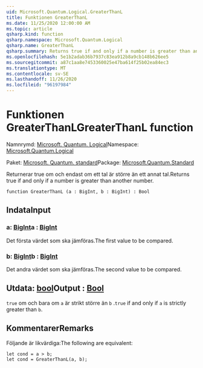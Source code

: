 ```yaml
---
uid: Microsoft.Quantum.Logical.GreaterThanL
title: Funktionen GreaterThanL
ms.date: 11/25/2020 12:00:00 AM
ms.topic: article
qsharp.kind: function
qsharp.namespace: Microsoft.Quantum.Logical
qsharp.name: GreaterThanL
qsharp.summary: Returns true if and only if a number is greater than another number.
ms.openlocfilehash: 5e1b2adab36b7937c83ea912b8a9cb148b626ee5
ms.sourcegitcommit: a87c1aa8e7453360025e47ba614f25b02ea84ec3
ms.translationtype: MT
ms.contentlocale: sv-SE
ms.lasthandoff: 11/26/2020
ms.locfileid: "96197984"
---
```

# <a name="greaterthanl-function"></a><span data-ttu-id="d3136-102">Funktionen GreaterThanL</span><span class="sxs-lookup"><span data-stu-id="d3136-102">GreaterThanL function</span></span>

<span data-ttu-id="d3136-103">Namnrymd: [Microsoft. Quantum. Logical](xref:Microsoft.Quantum.Logical)</span><span class="sxs-lookup"><span data-stu-id="d3136-103">Namespace: [Microsoft.Quantum.Logical](xref:Microsoft.Quantum.Logical)</span></span>

<span data-ttu-id="d3136-104">Paket: [Microsoft. Quantum. standard](https://nuget.org/packages/Microsoft.Quantum.Standard)</span><span class="sxs-lookup"><span data-stu-id="d3136-104">Package: [Microsoft.Quantum.Standard](https://nuget.org/packages/Microsoft.Quantum.Standard)</span></span>


<span data-ttu-id="d3136-105">Returnerar true om och endast om ett tal är större än ett annat tal.</span><span class="sxs-lookup"><span data-stu-id="d3136-105">Returns true if and only if a number is greater than another number.</span></span>

```qsharp
function GreaterThanL (a : BigInt, b : BigInt) : Bool
```


## <a name="input"></a><span data-ttu-id="d3136-106">Indata</span><span class="sxs-lookup"><span data-stu-id="d3136-106">Input</span></span>

### <a name="a--bigint"></a><span data-ttu-id="d3136-107">a: [BigInt](xref:microsoft.quantum.lang-ref.bigint)</span><span class="sxs-lookup"><span data-stu-id="d3136-107">a : [BigInt](xref:microsoft.quantum.lang-ref.bigint)</span></span>

<span data-ttu-id="d3136-108">Det första värdet som ska jämföras.</span><span class="sxs-lookup"><span data-stu-id="d3136-108">The first value to be compared.</span></span>


### <a name="b--bigint"></a><span data-ttu-id="d3136-109">b: [BigInt](xref:microsoft.quantum.lang-ref.bigint)</span><span class="sxs-lookup"><span data-stu-id="d3136-109">b : [BigInt](xref:microsoft.quantum.lang-ref.bigint)</span></span>

<span data-ttu-id="d3136-110">Det andra värdet som ska jämföras.</span><span class="sxs-lookup"><span data-stu-id="d3136-110">The second value to be compared.</span></span>



## <a name="output--bool"></a><span data-ttu-id="d3136-111">Utdata: [bool](xref:microsoft.quantum.lang-ref.bool)</span><span class="sxs-lookup"><span data-stu-id="d3136-111">Output : [Bool](xref:microsoft.quantum.lang-ref.bool)</span></span>

<span data-ttu-id="d3136-112">`true` om och bara om `a` är strikt större än `b` .</span><span class="sxs-lookup"><span data-stu-id="d3136-112">`true` if and only if `a` is strictly greater than `b`.</span></span>

## <a name="remarks"></a><span data-ttu-id="d3136-113">Kommentarer</span><span class="sxs-lookup"><span data-stu-id="d3136-113">Remarks</span></span>

<span data-ttu-id="d3136-114">Följande är likvärdiga:</span><span class="sxs-lookup"><span data-stu-id="d3136-114">The following are equivalent:</span></span>

```Q#
let cond = a > b;
let cond = GreaterThanL(a, b);
```